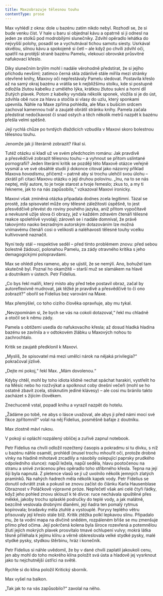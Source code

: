 ```yaml
---
title: Maxzobrazuje tělesnou touhu
contentType: prose
---
```


Max vyhlédl z okna: dole u bazénu zatím nikdo nebyl. Rozhodl se, že si bude venku číst. V hale u baru si objednal kávu a opatrně si ji odnesl na jeden ze stolků pod modrobílými slunečníky. Zdvihl opěradlo lehátka do nejvyšší polohy, posadil se a vychutnával tichou samotu siesty. Usrkával skvělou, silnou kávu a spokojeně si četl – ale když po chvíli zdvihl oči, spatřil na protější straně bazénu Pamelu, vlekoucí obrovské průsvitné nafukovací křeslo.

  

Díky slunečním brýlím mohl i nadále věrohodně předstírat, že si jejího příchodu nevšiml; zatímco černá skla zdánlivě stále mířila mezi stránky otevřené knihy, Maxovy oči nepřestávaly Pamelu sledovat. Postavila křeslo až na samý okraj bazénu a vrátila se k nejbližšímu stolku, kde si postupně odložila žlutou kabelku z umělého lýka, krátkou žlutou sukni a horní díl žlutých plavek. Potom z kabelky vyndala několik sponek, vložila si je do úst, zdvihla obě ruce za hlavu a stočila si vlasy do uzlu, který sponkami upevnila. Náhle na Maxe zpříma pohlédla, ale Max s bušícím srdcem zachoval kamennou tvář a zaujatě obrátil stránku knihy. Pamela začala předstírat nedočkavost či snad ostych a těch několik metrů nazpět k bazénu přešla velmi spěšně.

Její rychlá chůze po tvrdých dlaždicích vzbudila v Maxovi skoro bolestnou tělesnou touhu.

Jenomže jak ji literárně zobrazit? říkal si.

Tutéž otázku si kladl už ve svém předchozím románu: Jak pravdivě a přesvědčivě zobrazit tělesnou touhu – a vyhnout se přitom uslintané pornografii? Jeden literární kritik se později této Maxově otázce veřejně vysmál a ve své obsáhlé studii ji dokonce citoval jako názorný příklad Maxova _hovadismu_, přičemž – patrně aby si trochu ulehčil svou úlohu – zkrátil při citaci Maxovu otázku o její druhou polovinu. „Inu, na to se nás neptej, milý autore, to je tvoje starost a tvoje řemeslo; zkus to, a my ti řekneme, jak to na nás zapůsobilo,“ vzkazoval Maxovi ironicky.

Maxovi však zmíněná otázka připadala dodnes zcela legitimní. Tázal se prostě, zda spisovatel může ony tělesné záležitosti úspěšně, to jest přesvědčivě převést do roviny pouhého jazyka, aniž přitom vypočítavě a nevkusně užije slova či obrazy, jež v každém zdravém čtenáři tělesné reakce spolehlivě vyvolají; zároveň se i nadále domníval, že právě takovýmto naoko bezradným autorským dotazováním lze možná vnímavému čtenáři cosi o velikosti a naléhavosti tělesné touhy vcelku kultivovaně naznačit.

Nyní tedy stál – respektive seděl – před tímto problémem znovu: před sebou bolestně žádoucí, polonahou Pamelu, za zády otravného kritika s jeho demagogickými polopravdami.

Max se ohlédl přes rameno, aby se ujistil, že se nemýlí. Ano, bohužel tam skutečně byl. Poznal ho okamžitě – starší muž se slamákem na hlavě a doutníkem v ústech. Petr Fidelius.

„Co bys řekl malíři, který místo aby před tebe postavil obraz, začal by autoreflexivně mudrovat, jak těžké je pravdivě a přesvědčivě to či ono zobrazit?“ obořil se Fidelius bez varování na Maxe.

Max přemýšlel, co toho cizího člověka opravňuje, aby mu tykal.

„Nevzpomínám si, že bych se vás na cokoli dotazoval,“ řekl mu chladně a otočil se k němu zády.

Pamela s obtížemi usedla do nafukovacího křesla; až dosud hladká hladina bazénu se zavlnila a v odtokovém žlábku u Maxových nohou to zachrochtalo.

Kritik se zaujatě předklonil k Maxovi.

„Myslíš, že spisovatel má mezi umělci nárok na nějaká privilegia?“ pokračoval jízlivě.

„Dejte mi pokoj,“ řekl Max. „Mám dovolenou.“

Kdyby chtěl, mohl by toho idiota klidně nechat spáchat harakiri, vystřelit ho na Měsíc nebo ho rozžvýkat a spolknout coby dnešní večeři (mohl se ho ostatně zbavit zcela, stisknutím jediné klávesy) – ale cosi mu bránilo takto zacházet s žijícím člověkem.

Znechuceně vstal, popadl knihu a vyrazil nazpět do hotelu.

„Žádáme po tobě, ne abys o lásce uvažoval, ale abys ji před námi mocí své fikce zpřítomnil!“ volal na něj Fidelius, posměšně bafaje z doutníku.

Max zlostně mávl rukou.

V pokoji si opláchl rozpálený obličej a zuřivě zapnul notebook.

Petr Fidelius na chvíli odložil rozečtený časopis a pokradmu si tu dívku, s níž u bazénu náhle osaměl, prohlédl (musel trochu mhouřit oči, protože drobné vlnky na hladině mihotavě zrcadlily a násobily oslepující paprsky prudkého odpoledního slunce): napůl ležela, napůl seděla, hlavu pootočenou na stranu a snivě zvrácenou přes opěradlo toho stříbrného křesla. Tepna na její šíji byla napnutá. Z pletence vlasů se jí už uvolnilo několik jemných zlatých pramínků. Na nahých ňadrech měla několik kapek vody. Petr Fidelius se donutil odvrátit zrak a pokusil se znovu začíst do článku Karla Hausenblase Obraznost v Poláčkově výpravné próze. Nepřečetl však ani celé čtyři řádky, když jeho pohled znovu sklouzl k té dívce: ruce nechávala spuštěné přes měkké, jakoby trochu splasklé područky do teplé vody, a jak malátně, bezcílně veslovala drobnými dlaněmi, její ňadra ten pomalý rytmus kopírovala; bradavky měla ztuhlé a vystouplé. Poryvy teplého větru přisouvaly její křeslo stále blíž. Kritik ztěžka polkl lepkavou slinu. Připadalo mu, že ta vodní mapa na dívčině snědém, rozpáleném břiše se mu zmenšuje přímo před očima. Její pokrčená kolena byla široce rozevřená a potemnělou žlutí jejích mokrých plavek prosvítalo tmavé ochlupení vulvy; mokrá látka těsně přiléhala k jejímu klínu a věrně obkreslovala velké stydké pysky, malé stydké pysky, stydkou štěrbinu, hráz i konečník.

Petr Fidelius si náhle uvědomil, že by v dané chvíli zaplatil jakoukoli cenu, jen aby mohl do toho mokrého klína položit svá ústa a hladově jej vysrknout jako tu nejchutnější ústřici na světě.

Rychle si do klína položil Kritický sborník.

Max vyšel na balkon.

„Tak jak to na vás zapůsobilo?“ zavolal na něho.
